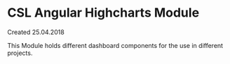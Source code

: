 CSL Angular Highcharts Module
========

Created 25.04.2018

This Module holds different dashboard components for the use in different projects. 
